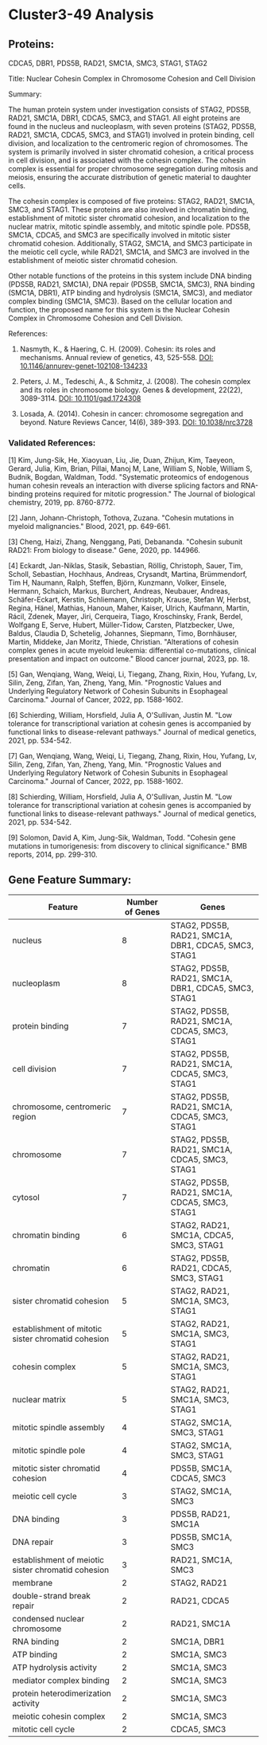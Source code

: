 # Cluster3-49 Analysis

## Proteins: 

CDCA5, DBR1, PDS5B, RAD21, SMC1A, SMC3, STAG1, STAG2

Title: Nuclear Cohesin Complex in Chromosome Cohesion and Cell Division

Summary:

The human protein system under investigation consists of STAG2, PDS5B, RAD21, SMC1A, DBR1, CDCA5, SMC3, and STAG1. All eight proteins are found in the nucleus and nucleoplasm, with seven proteins (STAG2, PDS5B, RAD21, SMC1A, CDCA5, SMC3, and STAG1) involved in protein binding, cell division, and localization to the centromeric region of chromosomes. The system is primarily involved in sister chromatid cohesion, a critical process in cell division, and is associated with the cohesin complex. The cohesin complex is essential for proper chromosome segregation during mitosis and meiosis, ensuring the accurate distribution of genetic material to daughter cells.

The cohesin complex is composed of five proteins: STAG2, RAD21, SMC1A, SMC3, and STAG1. These proteins are also involved in chromatin binding, establishment of mitotic sister chromatid cohesion, and localization to the nuclear matrix, mitotic spindle assembly, and mitotic spindle pole. PDS5B, SMC1A, CDCA5, and SMC3 are specifically involved in mitotic sister chromatid cohesion. Additionally, STAG2, SMC1A, and SMC3 participate in the meiotic cell cycle, while RAD21, SMC1A, and SMC3 are involved in the establishment of meiotic sister chromatid cohesion.

Other notable functions of the proteins in this system include DNA binding (PDS5B, RAD21, SMC1A), DNA repair (PDS5B, SMC1A, SMC3), RNA binding (SMC1A, DBR1), ATP binding and hydrolysis (SMC1A, SMC3), and mediator complex binding (SMC1A, SMC3). Based on the cellular location and function, the proposed name for this system is the Nuclear Cohesin Complex in Chromosome Cohesion and Cell Division.

References:

1. Nasmyth, K., & Haering, C. H. (2009). Cohesin: its roles and mechanisms. Annual review of genetics, 43, 525-558. [DOI: 10.1146/annurev-genet-102108-134233](https://doi.org/10.1146/annurev-genet-102108-134233)

2. Peters, J. M., Tedeschi, A., & Schmitz, J. (2008). The cohesin complex and its roles in chromosome biology. Genes & development, 22(22), 3089-3114. [DOI: 10.1101/gad.1724308](https://doi.org/10.1101/gad.1724308)

3. Losada, A. (2014). Cohesin in cancer: chromosome segregation and beyond. Nature Reviews Cancer, 14(6), 389-393. [DOI: 10.1038/nrc3728](https://doi.org/10.1038/nrc3728)

### Validated References: 

[1] Kim, Jung-Sik, He, Xiaoyuan, Liu, Jie, Duan, Zhijun, Kim, Taeyeon, Gerard, Julia, Kim, Brian, Pillai, Manoj M, Lane, William S, Noble, William S, Budnik, Bogdan, Waldman, Todd. "Systematic proteomics of endogenous human cohesin reveals an interaction with diverse splicing factors and RNA-binding proteins required for mitotic progression." The Journal of biological chemistry, 2019, pp. 8760-8772.

[2] Jann, Johann-Christoph, Tothova, Zuzana. "Cohesin mutations in myeloid malignancies." Blood, 2021, pp. 649-661.

[3] Cheng, Haizi, Zhang, Nenggang, Pati, Debananda. "Cohesin subunit RAD21: From biology to disease." Gene, 2020, pp. 144966.

[4] Eckardt, Jan-Niklas, Stasik, Sebastian, Röllig, Christoph, Sauer, Tim, Scholl, Sebastian, Hochhaus, Andreas, Crysandt, Martina, Brümmendorf, Tim H, Naumann, Ralph, Steffen, Björn, Kunzmann, Volker, Einsele, Hermann, Schaich, Markus, Burchert, Andreas, Neubauer, Andreas, Schäfer-Eckart, Kerstin, Schliemann, Christoph, Krause, Stefan W, Herbst, Regina, Hänel, Mathias, Hanoun, Maher, Kaiser, Ulrich, Kaufmann, Martin, Rácil, Zdenek, Mayer, Jiri, Cerqueira, Tiago, Kroschinsky, Frank, Berdel, Wolfgang E, Serve, Hubert, Müller-Tidow, Carsten, Platzbecker, Uwe, Baldus, Claudia D, Schetelig, Johannes, Siepmann, Timo, Bornhäuser, Martin, Middeke, Jan Moritz, Thiede, Christian. "Alterations of cohesin complex genes in acute myeloid leukemia: differential co-mutations, clinical presentation and impact on outcome." Blood cancer journal, 2023, pp. 18.

[5] Gan, Wenqiang, Wang, Weiqi, Li, Tiegang, Zhang, Rixin, Hou, Yufang, Lv, Silin, Zeng, Zifan, Yan, Zheng, Yang, Min. "Prognostic Values and Underlying Regulatory Network of Cohesin Subunits in Esophageal Carcinoma." Journal of Cancer, 2022, pp. 1588-1602.

[6] Schierding, William, Horsfield, Julia A, O'Sullivan, Justin M. "Low tolerance for transcriptional variation at cohesin genes is accompanied by functional links to disease-relevant pathways." Journal of medical genetics, 2021, pp. 534-542.

[7] Gan, Wenqiang, Wang, Weiqi, Li, Tiegang, Zhang, Rixin, Hou, Yufang, Lv, Silin, Zeng, Zifan, Yan, Zheng, Yang, Min. "Prognostic Values and Underlying Regulatory Network of Cohesin Subunits in Esophageal Carcinoma." Journal of Cancer, 2022, pp. 1588-1602.

[8] Schierding, William, Horsfield, Julia A, O'Sullivan, Justin M. "Low tolerance for transcriptional variation at cohesin genes is accompanied by functional links to disease-relevant pathways." Journal of medical genetics, 2021, pp. 534-542.

[9] Solomon, David A, Kim, Jung-Sik, Waldman, Todd. "Cohesin gene mutations in tumorigenesis: from discovery to clinical significance." BMB reports, 2014, pp. 299-310.



## Gene Feature Summary: 

| Feature | Number of Genes | Genes |
| --- | --- | --- |
| nucleus | 8 | STAG2, PDS5B, RAD21, SMC1A, DBR1, CDCA5, SMC3, STAG1 |
| nucleoplasm | 8 | STAG2, PDS5B, RAD21, SMC1A, DBR1, CDCA5, SMC3, STAG1 |
| protein binding | 7 | STAG2, PDS5B, RAD21, SMC1A, CDCA5, SMC3, STAG1 |
| cell division | 7 | STAG2, PDS5B, RAD21, SMC1A, CDCA5, SMC3, STAG1 |
| chromosome, centromeric region | 7 | STAG2, PDS5B, RAD21, SMC1A, CDCA5, SMC3, STAG1 |
| chromosome | 7 | STAG2, PDS5B, RAD21, SMC1A, CDCA5, SMC3, STAG1 |
| cytosol | 7 | STAG2, PDS5B, RAD21, SMC1A, CDCA5, SMC3, STAG1 |
| chromatin binding | 6 | STAG2, RAD21, SMC1A, CDCA5, SMC3, STAG1 |
| chromatin | 6 | STAG2, PDS5B, RAD21, CDCA5, SMC3, STAG1 |
| sister chromatid cohesion | 5 | STAG2, RAD21, SMC1A, SMC3, STAG1 |
| establishment of mitotic sister chromatid cohesion | 5 | STAG2, RAD21, SMC1A, SMC3, STAG1 |
| cohesin complex | 5 | STAG2, RAD21, SMC1A, SMC3, STAG1 |
| nuclear matrix | 5 | STAG2, RAD21, SMC1A, SMC3, STAG1 |
| mitotic spindle assembly | 4 | STAG2, SMC1A, SMC3, STAG1 |
| mitotic spindle pole | 4 | STAG2, SMC1A, SMC3, STAG1 |
| mitotic sister chromatid cohesion | 4 | PDS5B, SMC1A, CDCA5, SMC3 |
| meiotic cell cycle | 3 | STAG2, SMC1A, SMC3 |
| DNA binding | 3 | PDS5B, RAD21, SMC1A |
| DNA repair | 3 | PDS5B, SMC1A, SMC3 |
| establishment of meiotic sister chromatid cohesion | 3 | RAD21, SMC1A, SMC3 |
| membrane | 2 | STAG2, RAD21 |
| double-strand break repair | 2 | RAD21, CDCA5 |
| condensed nuclear chromosome | 2 | RAD21, SMC1A |
| RNA binding | 2 | SMC1A, DBR1 |
| ATP binding | 2 | SMC1A, SMC3 |
| ATP hydrolysis activity | 2 | SMC1A, SMC3 |
| mediator complex binding | 2 | SMC1A, SMC3 |
| protein heterodimerization activity | 2 | SMC1A, SMC3 |
| meiotic cohesin complex | 2 | SMC1A, SMC3 |
| mitotic cell cycle | 2 | CDCA5, SMC3 |

